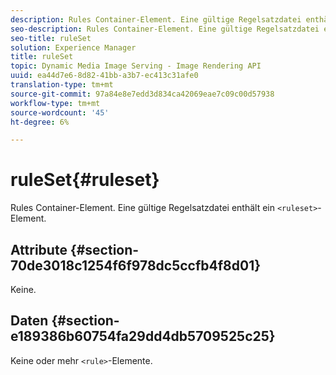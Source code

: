 ```yaml
---
description: Rules Container-Element. Eine gültige Regelsatzdatei enthält ein Element.
seo-description: Rules Container-Element. Eine gültige Regelsatzdatei enthält ein Element.
seo-title: ruleSet
solution: Experience Manager
title: ruleSet
topic: Dynamic Media Image Serving - Image Rendering API
uuid: ea44d7e6-8d82-41bb-a3b7-ec413c31afe0
translation-type: tm+mt
source-git-commit: 97a84e8e7edd3d834ca42069eae7c09c00d57938
workflow-type: tm+mt
source-wordcount: '45'
ht-degree: 6%

---
```



# ruleSet{#ruleset}

Rules Container-Element. Eine gültige Regelsatzdatei enthält ein `<ruleset>`-Element.

## Attribute {#section-70de3018c1254f6f978dc5ccfb4f8d01}

Keine.

## Daten {#section-e189386b60754fa29dd4db5709525c25}

Keine oder mehr `<rule>`-Elemente.
